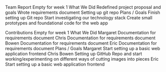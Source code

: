 Team Report
Empty for week 1
What We Did
Redefined project proposal and goals
Wrote requirements document 
Setting up git repo
Plans / Goals
Finish setting up Git repo
Start investigating our technology stack
Create small prototypes and foundational code for the web app

Contributions
Empty for week 1
What We Did
Margaret
Documentation for requirements document
Chris
Documentation for requirements document
Bowen
Documentation for requirements document
Eric
Documentation for requirements document
Plans / Goals
Margaret
Start setting up a basic web application frontend 
Chris
Bowen
Setting up GitHub Repo and start working/experimenting on different ways of cutting images into pieces
Eric
Start setting up a basic web application frontend 





